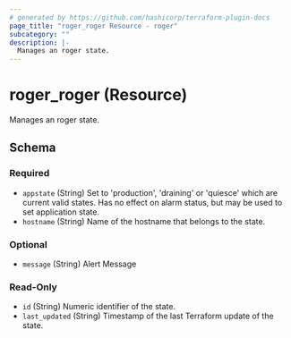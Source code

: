 ```yaml
---
# generated by https://github.com/hashicorp/terraform-plugin-docs
page_title: "roger_roger Resource - roger"
subcategory: ""
description: |-
  Manages an roger state.
---
```


# roger_roger (Resource)

Manages an roger state.



<!-- schema generated by tfplugindocs -->
## Schema

### Required

- `appstate` (String) Set to 'production', 'draining' or 'quiesce' which are current valid states. Has no effect on alarm status, but may be used to set application state.
- `hostname` (String) Name of the hostname that belongs to the state.

### Optional

- `message` (String) Alert Message

### Read-Only

- `id` (String) Numeric identifier of the state.
- `last_updated` (String) Timestamp of the last Terraform update of the state.
